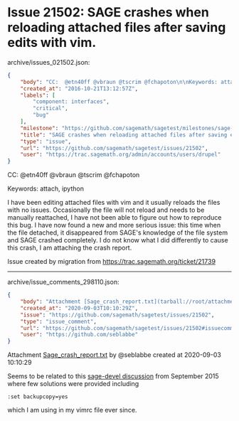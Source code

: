 # Issue 21502: SAGE crashes when reloading attached files after saving edits with vim.

archive/issues_021502.json:
```json
{
    "body": "CC:  @etn40ff @vbraun @tscrim @fchapoton\n\nKeywords: attach, ipython\n\nI have been editing attached files with vim and it usually reloads the files with no issues.  Occasionally the file will not reload and needs to be manually reattached, I have not been able to figure out how to reproduce this bug.  I have now found a new and more serious issue: this time when the file detached, it disappeared from SAGE's knowledge of the file system and SAGE crashed completely.  I do not know what I did differently to cause this crash, I am attaching the crash report.\n\nIssue created by migration from https://trac.sagemath.org/ticket/21739\n\n",
    "created_at": "2016-10-21T13:12:57Z",
    "labels": [
        "component: interfaces",
        "critical",
        "bug"
    ],
    "milestone": "https://github.com/sagemath/sagetest/milestones/sage-7.5",
    "title": "SAGE crashes when reloading attached files after saving edits with vim.",
    "type": "issue",
    "url": "https://github.com/sagemath/sagetest/issues/21502",
    "user": "https://trac.sagemath.org/admin/accounts/users/drupel"
}
```
CC:  @etn40ff @vbraun @tscrim @fchapoton

Keywords: attach, ipython

I have been editing attached files with vim and it usually reloads the files with no issues.  Occasionally the file will not reload and needs to be manually reattached, I have not been able to figure out how to reproduce this bug.  I have now found a new and more serious issue: this time when the file detached, it disappeared from SAGE's knowledge of the file system and SAGE crashed completely.  I do not know what I did differently to cause this crash, I am attaching the crash report.

Issue created by migration from https://trac.sagemath.org/ticket/21739





---

archive/issue_comments_298110.json:
```json
{
    "body": "Attachment [Sage_crash_report.txt](tarball://root/attachments/some-uuid/ticket21739/Sage_crash_report.txt) by @seblabbe created at 2020-09-03 10:10:29\n\nSeems to be related to this [sage-devel discussion](https://groups.google.com/d/msg/sage-devel/KZ-eiUNS2jg/uB3oM0eFLwAJ) from September 2015 where few solutions were provided including\n\n```\n:set backupcopy=yes \n```\n\nwhich I am using in my vimrc file ever since.",
    "created_at": "2020-09-03T10:10:29Z",
    "issue": "https://github.com/sagemath/sagetest/issues/21502",
    "type": "issue_comment",
    "url": "https://github.com/sagemath/sagetest/issues/21502#issuecomment-298110",
    "user": "https://github.com/seblabbe"
}
```

Attachment [Sage_crash_report.txt](tarball://root/attachments/some-uuid/ticket21739/Sage_crash_report.txt) by @seblabbe created at 2020-09-03 10:10:29

Seems to be related to this [sage-devel discussion](https://groups.google.com/d/msg/sage-devel/KZ-eiUNS2jg/uB3oM0eFLwAJ) from September 2015 where few solutions were provided including

```
:set backupcopy=yes 
```

which I am using in my vimrc file ever since.
